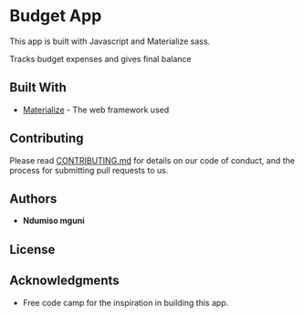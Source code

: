 # Budget App

This app is built with Javascript and Materialize sass.

Tracks budget expenses and gives final balance

## Built With

* [Materialize](https://github.com/Dogfalo/materialize) - The web framework used

## Contributing

Please read [CONTRIBUTING.md](https://gist.github.com/PurpleBooth/b24679402957c63ec426) for details on our code of conduct, and the process for submitting pull requests to us.


## Authors

* **Ndumiso mguni** 

## License


## Acknowledgments

* Free code camp for the inspiration in building this app.
